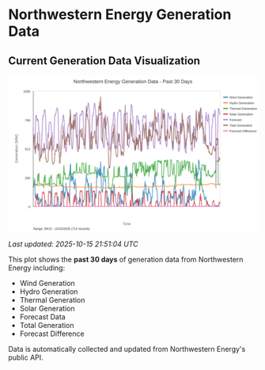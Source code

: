 # Northwestern Energy Generation Data

## Current Generation Data Visualization

![Northwestern Energy Generation Data](images/nwe_generation_plot.svg)

*Last updated: 2025-10-15 21:51:04 UTC*

This plot shows the **past 30 days** of generation data from Northwestern Energy including:
- Wind Generation
- Hydro Generation  
- Thermal Generation
- Solar Generation
- Forecast Data
- Total Generation
- Forecast Difference

Data is automatically collected and updated from Northwestern Energy's public API.

